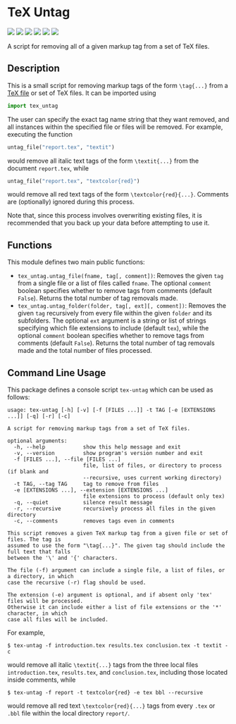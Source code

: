 # TeX Untag

<a href="https://pypi.org/project/tex-untag"><img src="https://img.shields.io/pypi/v/tex-untag?logo=pypi&logoColor=white"/></a> <a href="https://github.com/adam-rumpf/tex-untag"><img src="https://img.shields.io/github/v/tag/adam-rumpf/tex-untag?logo=github"></a> <a href="https://pypi.org/project/tex-untag/#history"><img src="https://img.shields.io/pypi/status/tex-untag"/></a> <a href="https://www.python.org/"><img src="https://img.shields.io/pypi/pyversions/tex-untag?logo=python&logoColor=white"></a> <a href="https://github.com/adam-rumpf/tex-untag/blob/main/LICENSE"><img src="https://img.shields.io/github/license/adam-rumpf/tex-untag"/></a> <a href="https://github.com/adam-rumpf/tex-untag/commits/main"><img src="https://img.shields.io/maintenance/yes/2021"/></a>

A script for removing all of a given markup tag from a set of TeX files.

## Description

This is a small script for removing markup tags of the form `\tag{...}` from a [TeX file](https://www.latex-project.org/) or set of TeX files. It can be imported using
```python
import tex_untag
```
The user can specify the exact tag name string that they want removed, and all instances within the specified file or files will be removed. For example, executing the function
```python
untag_file("report.tex", "textit")
```
would remove all italic text tags of the form `\textit{...}` from the document `report.tex`, while
```python
untag_file("report.tex", "textcolor{red}")
```
would remove all red text tags of the form `\textcolor{red}{...}`. Comments are (optionally) ignored during this process.

Note that, since this process involves overwriting existing files, it is recommended that you back up your data before attempting to use it.

## Functions

This module defines two main public functions:
* `tex_untag.untag_file(fname, tag[, comment])`: Removes the given `tag` from a single file or a list of files called `fname`. The optional `comment` boolean specifies whether to remove tags from comments (default `False`). Returns the total number of tag removals made.
* `tex_untag.untag_folder(folder, tag[, ext][, comment])`: Removes the given `tag` recursively from every file within the given `folder` and its subfolders. The optional `ext` argument is a string or list of strings specifying which file extensions to include (default `tex`), while the optional `comment` boolean specifies whether to remove tags from comments (default `False`). Returns the total number of tag removals made and the total number of files processed.

## Command Line Usage

This package defines a console script `tex-untag` which can be used as follows:
```
usage: tex-untag [-h] [-v] [-f [FILES ...]] -t TAG [-e [EXTENSIONS ...]] [-q] [-r] [-c]

A script for removing markup tags from a set of TeX files.

optional arguments:
  -h, --help            show this help message and exit
  -v, --version         show program's version number and exit
  -f [FILES ...], --file [FILES ...]
                        file, list of files, or directory to process (if blank and
                        --recursive, uses current working directory)
  -t TAG, --tag TAG     tag to remove from files
  -e [EXTENSIONS ...], --extension [EXTENSIONS ...]
                        file extensions to process (default only tex)
  -q, --quiet           silence result message
  -r, --recursive       recursively process all files in the given directory
  -c, --comments        removes tags even in comments

This script removes a given TeX markup tag from a given file or set of files. The tag is
assumed to use the form "\tag{...}". The given tag should include the full text that falls
between the '\' and '{' characters.

The file (-f) argument can include a single file, a list of files, or a directory, in which
case the recursive (-r) flag should be used.

The extension (-e) argument is optional, and if absent only 'tex' files will be processed.
Otherwise it can include either a list of file extensions or the '*' character, in which
case all files will be included.
```

For example,
```
$ tex-untag -f introduction.tex results.tex conclusion.tex -t textit -c
```
would remove all italic `\textit{...}` tags from the three local files `introduction.tex`, `results.tex`, and `conclusion.tex`, including those located inside comments, while
```
$ tex-untag -f report -t textcolor{red} -e tex bbl --recursive
```
would remove all red text `\textcolor{red}{...}` tags from every `.tex` or `.bbl` file within the local directory `report/`.
